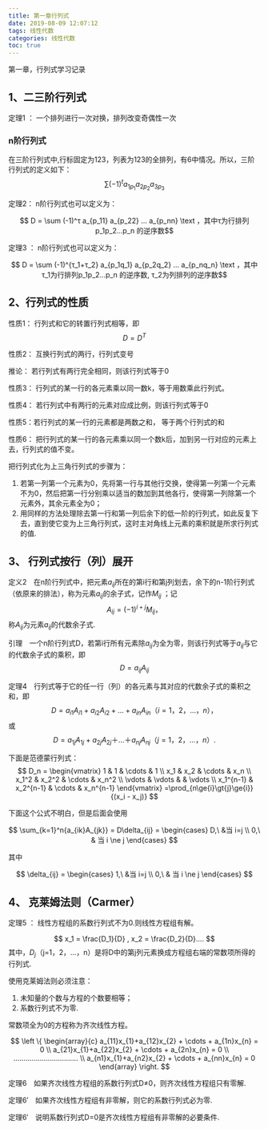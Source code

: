 ```yaml
---
title: 第一章行列式
date: 2019-08-09 12:07:12
tags: 线性代数
categories: 线性代数
toc: true
---
```


第一章，行列式学习记录

<!--more-->

## 1、二三阶行列式

定理1 ： 一个排列进行一次对换，排列改变奇偶性一次

### n阶行列式  

在三阶行列式中,行标固定为123，列表为123的全排列，有6中情况。所以，三阶行列式的定义如下： $$ \sum (-1)^t a_{1p_1} a_{2p_2} a_{3p_3}$$

定理2： n阶行列式也可以定义为：

 $$ D = \sum (-1)^τ a_{p_11} a_{p_22} ... a_{p_nn}  \text    ，其中τ为行排列p_1p_2...p_n 的逆序数$$
 
 定理3 ：  n阶行列式也可以定义为：


 $$ D = \sum (-1)^{τ_1+τ_2} a_{p_1q_1} a_{p_2q_2} ... a_{p_nq_n}  \text    ，其中τ_1为行排列p_1p_2...p_n 的逆序数, τ_2为列排列的逆序数$$



## 2、行列式的性质

性质1： 行列式和它的转置行列式相等，即$$D = D^T$$

性质2： 互换行列式的两行，行列式变号

推论： 若行列式有两行完全相同，则该行列式等于0

性质3： 行列式的某一行的各元素乘以同一数k，等于用数乘此行列式。

性质4： 若行列式中有两行的元素对应成比例，则该行列式等于0

性质5：若行列式的某一行的元素都是两数之和，  等于两个行列式的和

性质6： 把行列式的某一行的各元素乘以同一个数k后，加到另一行对应的元素上去，行列式的值不变。

把行列式化为上三角行列式的步骤为：

1. 若第一列第一个元素为0，先将第一行与其他行交换，使得第一列第一个元素不为0，然后把第一行分别乘以适当的数加到其他各行，使得第一列除第一个元素外，其余元素全为0；
2. 用同样的方法处理除去第一行和第一列后余下的低一阶的行列式，如此反复下去，直到使它变为上三角行列式，这时主对角线上元素的乘积就是所求行列式的值.


## 3、 行列式按行（列）展开  



定义2　在n阶行列式中，把元素$a_{ij}$所在的第i行和第j列划去，余下的n-1阶行列式（依原来的排法），称为元素$a_{ij}$的余子式，记作$M_{ij}$  ；记$$A_{ij}= (-1)^{i+j}M_{ij}，$$称$A_{ij}$为元素$a_{ij}$的代数余子式.

引理　一个n阶行列式D，若第i行所有元素除$a_{ij}$为全为零，则该行列式等于$a_{ij}$与它的代数余子式的乘积，即$$D=a_{ij}A_{ij}$$


定理4　行列式等于它的任一行（列）的各元素与其对应的代数余子式的乘积之和，即
$$D=a_{i1}A_{i1}+a_{i2}A_{i2}+…+a_{in}A_{in}（i=1，2，…，n），$$
或
$$D=a_{1j}A_{1j}+a_{2j}A_{2j}＋…＋a_{nj}A_{nj}（j=1，2，…，n）.$$


下面是范德蒙行列式：
$$
D_n = 
\begin{vmatrix}
1 & 1 & \cdots & 1 \\
x_1 & x_2 & \cdots  & x_n \\
x_1^2 & x_2^2 & \cdots  & x_n^2 \\
\vdots & \vdots &  & \vdots \\
x_1^{n-1} & x_2^{n-1} & \cdots & x_n^{n-1} 
\end{vmatrix}
=\prod_{n\ge{i}\gt{j}\ge{i}}{(x_i - x_j)}
$$


下面这个公式不明白，但是后面会使用

$$  \sum_{k=1}^n{a_{ik}A_{jk}} = D\delta_{ij} =
\begin{cases}
D,\  &当 i=j \\
0,\  & 当 i \ne j
\end{cases}  $$

其中

$$
\delta_{ij} =
\begin{cases}
1,\  &当 i=j \\
0,\  & 当 i \ne j
\end{cases} 
 $$


## 4、 克莱姆法则（Carmer）


定理5 ： 线性方程组的系数行列式不为0.则线性方程组有解。

$$ x_1 = \frac{D_1}{D}  , x_2 = \frac{D_2}{D}.... $$
其中，$D_j$（j=1，2，…，n）是将D中的第j列元素换成方程组右端的常数项所得的行列式.


使用克莱姆法则必须注意：

1. 未知量的个数与方程的个数要相等；
2. 系数行列式不为零.


常数项全为0的方程称为齐次线性方程。

$$
\left \{ 
\begin{array}{c}
a_{11}x_{1}+a_{12}x_{2} + \cdots + a_{1n}x_{n} = 0 \\
a_{21}x_{1}+a_{22}x_{2} + \cdots + a_{2n}x_{n} = 0 \\
................................ \\
a_{n1}x_{1}+a_{n2}x_{2} + \cdots + a_{nn}x_{n}  = 0
\end{array}
\right.
$$


定理6　如果齐次线性方程组的系数行列式D≠0，则齐次线性方程组只有零解.

定理6′　如果齐次线性方程组有非零解，则它的系数行列式必为零.

定理6′　说明系数行列式D=0是齐次线性方程组有非零解的必要条件.






























